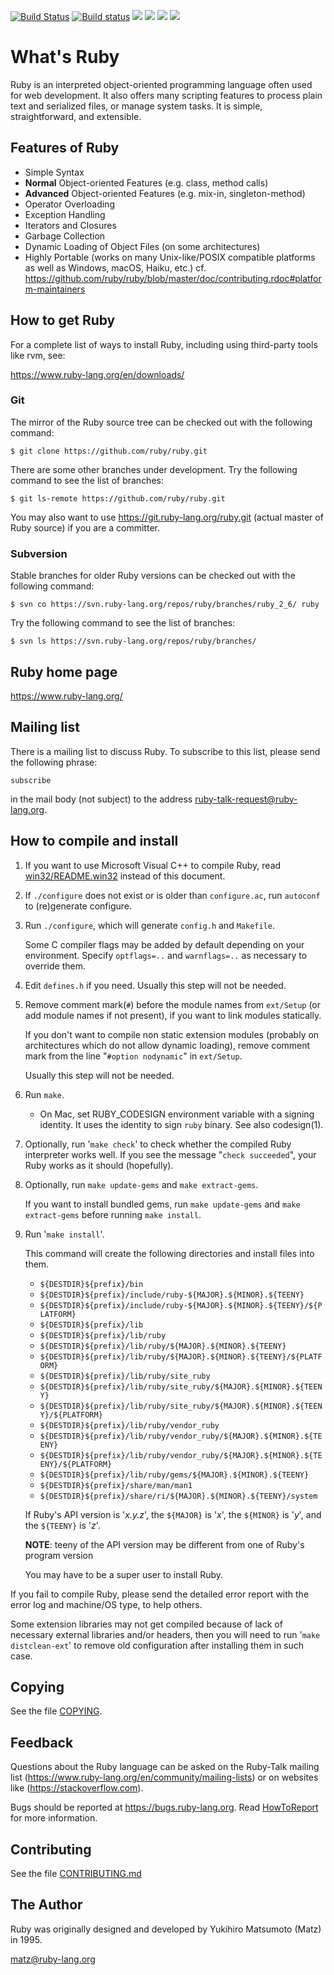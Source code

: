 [![Build Status](https://travis-ci.org/ruby/ruby.svg?branch=master)](https://travis-ci.org/ruby/ruby)
[![Build status](https://ci.appveyor.com/api/projects/status/0sy8rrxut4o0k960/branch/master?svg=true)](https://ci.appveyor.com/project/ruby/ruby/branch/master)
![](https://github.com/ruby/ruby/workflows/macOS/badge.svg)
![](https://github.com/ruby/ruby/workflows/MJIT/badge.svg)
![](https://github.com/ruby/ruby/workflows/Ubuntu/badge.svg)
![](https://github.com/ruby/ruby/workflows/Windows/badge.svg)

# What's Ruby

Ruby is an interpreted object-oriented programming language often
used for web development. It also offers many scripting features
to process plain text and serialized files, or manage system tasks.
It is simple, straightforward, and extensible.

## Features of Ruby

*   Simple Syntax
*   **Normal** Object-oriented Features (e.g. class, method calls)
*   **Advanced** Object-oriented Features (e.g. mix-in, singleton-method)
*   Operator Overloading
*   Exception Handling
*   Iterators and Closures
*   Garbage Collection
*   Dynamic Loading of Object Files (on some architectures)
*   Highly Portable (works on many Unix-like/POSIX compatible platforms as
    well as Windows, macOS, Haiku, etc.) cf.
    https://github.com/ruby/ruby/blob/master/doc/contributing.rdoc#platform-maintainers


## How to get Ruby

For a complete list of ways to install Ruby, including using third-party tools
like rvm, see:

https://www.ruby-lang.org/en/downloads/

### Git

The mirror of the Ruby source tree can be checked out with the following command:

    $ git clone https://github.com/ruby/ruby.git

There are some other branches under development. Try the following command
to see the list of branches:

    $ git ls-remote https://github.com/ruby/ruby.git

You may also want to use https://git.ruby-lang.org/ruby.git (actual master of Ruby source)
if you are a committer.

### Subversion

Stable branches for older Ruby versions can be checked out with the following command:

    $ svn co https://svn.ruby-lang.org/repos/ruby/branches/ruby_2_6/ ruby

Try the following command to see the list of branches:

    $ svn ls https://svn.ruby-lang.org/repos/ruby/branches/


## Ruby home page

https://www.ruby-lang.org/

## Mailing list

There is a mailing list to discuss Ruby. To subscribe to this list, please
send the following phrase:

    subscribe

in the mail body (not subject) to the address
[ruby-talk-request@ruby-lang.org](mailto:ruby-talk-request@ruby-lang.org?subject=Join%20Ruby%20Mailing%20List&body=subscribe).

## How to compile and install

1.  If you want to use Microsoft Visual C++ to compile Ruby, read
    [win32/README.win32](win32/README.win32) instead of this document.

2.  If `./configure` does not exist or is older than `configure.ac`, run
    `autoconf` to (re)generate configure.

3.  Run `./configure`, which will generate `config.h` and `Makefile`.

    Some C compiler flags may be added by default depending on your
    environment. Specify `optflags=..` and `warnflags=..` as necessary to
    override them.

4.  Edit `defines.h` if you need. Usually this step will not be needed.

5.  Remove comment mark(`#`) before the module names from `ext/Setup` (or add
    module names if not present), if you want to link modules statically.

    If you don't want to compile non static extension modules (probably on
    architectures which do not allow dynamic loading), remove comment mark
    from the line "`#option nodynamic`" in `ext/Setup`.

    Usually this step will not be needed.

6.  Run `make`.

    * On Mac, set RUBY\_CODESIGN environment variable with a signing identity.
      It uses the identity to sign `ruby` binary. See also codesign(1).

7.  Optionally, run '`make check`' to check whether the compiled Ruby
    interpreter works well. If you see the message "`check succeeded`", your
    Ruby works as it should (hopefully).

8.  Optionally, run `make update-gems` and `make extract-gems`.

    If you want to install bundled gems, run `make update-gems` and
    `make extract-gems` before running `make install`.

9.  Run '`make install`'.

    This command will create the following directories and install files into
    them.

    *   `${DESTDIR}${prefix}/bin`
    *   `${DESTDIR}${prefix}/include/ruby-${MAJOR}.${MINOR}.${TEENY}`
    *   `${DESTDIR}${prefix}/include/ruby-${MAJOR}.${MINOR}.${TEENY}/${PLATFORM}`
    *   `${DESTDIR}${prefix}/lib`
    *   `${DESTDIR}${prefix}/lib/ruby`
    *   `${DESTDIR}${prefix}/lib/ruby/${MAJOR}.${MINOR}.${TEENY}`
    *   `${DESTDIR}${prefix}/lib/ruby/${MAJOR}.${MINOR}.${TEENY}/${PLATFORM}`
    *   `${DESTDIR}${prefix}/lib/ruby/site_ruby`
    *   `${DESTDIR}${prefix}/lib/ruby/site_ruby/${MAJOR}.${MINOR}.${TEENY}`
    *   `${DESTDIR}${prefix}/lib/ruby/site_ruby/${MAJOR}.${MINOR}.${TEENY}/${PLATFORM}`
    *   `${DESTDIR}${prefix}/lib/ruby/vendor_ruby`
    *   `${DESTDIR}${prefix}/lib/ruby/vendor_ruby/${MAJOR}.${MINOR}.${TEENY}`
    *   `${DESTDIR}${prefix}/lib/ruby/vendor_ruby/${MAJOR}.${MINOR}.${TEENY}/${PLATFORM}`
    *   `${DESTDIR}${prefix}/lib/ruby/gems/${MAJOR}.${MINOR}.${TEENY}`
    *   `${DESTDIR}${prefix}/share/man/man1`
    *   `${DESTDIR}${prefix}/share/ri/${MAJOR}.${MINOR}.${TEENY}/system`


    If Ruby's API version is '*x.y.z*', the `${MAJOR}` is '*x*', the
    `${MINOR}` is '*y*', and the `${TEENY}` is '*z*'.

    **NOTE**: teeny of the API version may be different from one of Ruby's
    program version

    You may have to be a super user to install Ruby.

If you fail to compile Ruby, please send the detailed error report with the
error log and machine/OS type, to help others.

Some extension libraries may not get compiled because of lack of necessary
external libraries and/or headers, then you will need to run '`make distclean-ext`'
to remove old configuration after installing them in such case.

## Copying

See the file [COPYING](COPYING).

## Feedback

Questions about the Ruby language can be asked on the Ruby-Talk mailing list
(https://www.ruby-lang.org/en/community/mailing-lists) or on websites like
(https://stackoverflow.com).

Bugs should be reported at https://bugs.ruby-lang.org. Read [HowToReport] for more information.

[HowToReport]: https://bugs.ruby-lang.org/projects/ruby/wiki/HowToReport

## Contributing

See the file [CONTRIBUTING.md](CONTRIBUTING.md)

## The Author

Ruby was originally designed and developed by Yukihiro Matsumoto (Matz) in 1995.

<matz@ruby-lang.org>
